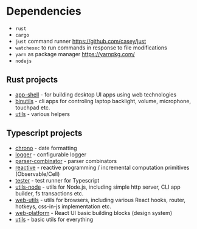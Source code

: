 # Dependencies
* `rust`
* `cargo`
* `just` command runner https://github.com/casey/just
* `watchexec` to run commands in response to file modifications
* `yarn` as package manager https://yarnpkg.com/
* `nodejs`

## Rust projects
* [app-shell](app-shell) - for building desktop UI apps using web technologies
* [binutils](binutils) - cli apps for controling laptop backlight, volume, microphone, touchpad etc.
* [utils](rs-utils) - various helpers

## Typescript projects
* [chrono](ts-chrono) - date formatting
* [logger](ts-logger) - configurable logger
* [parser-combinator](ts-parser-combinator) - parser combinators
* [reactive](ts-reactive) - reactive programming / incremental computation primitives (Observable/Cell)
* [tester](ts-tester) - test runner for Typescript
* [utils-node](ts-utils-node) - utils for Node.js, including simple http server, CLI app builder, fs transactions etc.
* [web-utils](ts-web-utils) - utils for browsers, including various React hooks, router, hotkeys, css-in-js implementation etc.
* [web-platform](ts-web-platform) - React UI basic building blocks (design system)
* [utils](ts-utils) - basic utils for everything
